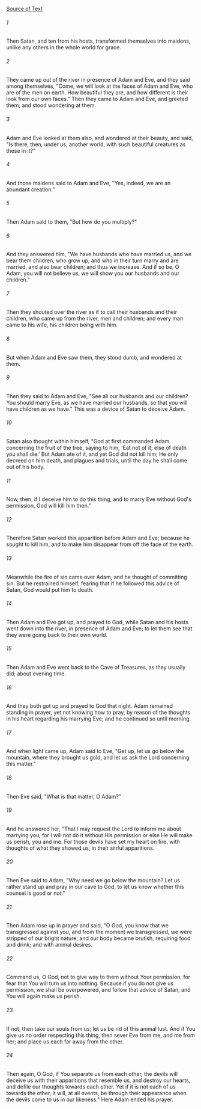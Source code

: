 [Source of Text](https://github.com/scrollmapper/bible_databases_deuterocanonical)

###### 1
Then Satan, and ten from his hosts, transformed themselves into
maidens, unlike any others in the whole world for grace.

###### 2
They came up out of the river in presence of Adam and Eve, and they
said among themselves, "Come, we will look at the faces of Adam and
Eve, who are of the men on earth.  How beautiful they are, and how
different is their look from our own faces."  Then they came to Adam
and Eve, and greeted them; and stood wondering at them.

###### 3
Adam and Eve looked at them also, and wondered at their beauty, and
said, "Is there, then, under us, another world, with such beautiful
creatures as these in it?"

###### 4
And those maidens said to Adam and Eve, "Yes, indeed, we are an
abundant creation."

###### 5
Then Adam said to them, "But how do you multiply?"

###### 6
And they answered him, "We have husbands who have married us, and we
bear them children, who grow up, and who in their turn marry and are
married, and also bear children; and thus we increase.  And if so be, O
Adam, you will not believe us, we will show you our husbands and our
children."

###### 7
Then they shouted over the river as if to call their husbands and
their children, who came up from the river, men and children; and every
man came to his wife, his children being with him.

###### 8
But when Adam and Eve saw them, they stood dumb, and wondered at them.

###### 9
Then they said to Adam and Eve, "See all our husbands and our
children?  You should marry Eve, as we have married our husbands, so
that you will have children as we have." This was a device of Satan to
deceive Adam.

###### 10
Satan also thought within himself, "God at first commanded Adam
concerning the fruit of the tree, saying to him, 'Eat not of it; else
of death you shall die.'  But Adam ate of it, and yet God did not kill
him; He only decreed on him death, and plagues and trials, until the
day he shall come out of his body.

###### 11
Now, then, if I deceive him to do this thing, and to marry Eve
without God's permission, God will kill him then."

###### 12
Therefore Satan worked this apparition before Adam and Eve; because
he sought to kill him, and to make him disappear from off the face of
the earth.

###### 13
Meanwhile the fire of sin came over Adam, and he thought of
committing sin.  But he restrained himself, fearing that if he followed
this advice of Satan, God would put him to death.

###### 14
Then Adam and Eve got up, and prayed to God, while Satan and his
hosts went down into the river, in presence of Adam and Eve; to let
them see that they were going back to their own world.

###### 15
Then Adam and Eve went back to the Cave of Treasures, as they
usually did; about evening time.

###### 16
And they both got up and prayed to God that night.  Adam remained
standing in prayer, yet not knowing how to pray, by reason of the
thoughts in his heart regarding his marrying Eve; and he continued so
until morning.

###### 17
And when light came up, Adam said to Eve, "Get up, let us go below
the mountain, where they brought us gold, and let us ask the Lord
concerning this matter."

###### 18
Then Eve said, "What is that matter, O Adam?"

###### 19
And he answered her, "That I may request the Lord to inform me about
marrying you; for I will not do it without His permission or else He
will make us perish, you and me.  For those devils have set my heart on
fire, with thoughts of what they showed us, in their sinful apparitions.

###### 20
Then Eve said to Adam, "Why need we go below the mountain?  Let us
rather stand up and pray in our cave to God, to let us know whether
this counsel is good or not."

###### 21
Then Adam rose up in prayer and said, "O God, you know that we
transgressed against you, and from the moment we transgressed, we were
stripped of our bright nature; and our body became brutish, requiring
food and drink; and with animal desires.

###### 22
Command us, O God, not to give way to them without Your permission,
for fear that You will turn us into nothing.  Because if you do not
give us permission, we shall be overpowered, and follow that advice of
Satan; and You will again make us perish.

###### 23
If not, then take our souls from us; let us be rid of this animal
lust.  And if You give us no order respecting this thing, then sever
Eve from me, and me from her; and place us each far away from the other.

###### 24
Then again, O God, if You separate us from each other, the devils
will deceive us with their apparitions that resemble us, and destroy
our hearts, and defile our thoughts towards each other.  Yet if it is
not each of us towards the other, it will, at all events, be through
their appearance when the devils come to us in our likeness." Here Adam
ended his prayer.